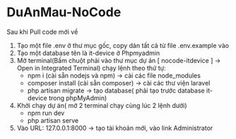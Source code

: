 # DuAnMau-NoCode

Sau khi Pull code mới về
  1. Tạo một file .env ở thư mục gốc, copy dán tất cả từ file .env.example vào
  2. Tạo một database tên là it-device ở Phpmyadmin
  3. Mở terminal(Bấm chuột phải vào thư mục dự án [ nocode-itdevice ] -> Open in Integrated Terminal) chạy lệnh theo thứ tự:
     * npm i (cài sẵn nodejs và npm) -> cài các file node_modules
     * composer install (cài sẵn composer) -> cài các thư viện laravel
     * php artisan migrate -> tạo database( phải tạo trước database it-device trong phpMyAdmin)
  4. Khởi chạy dự án( mở 2 terminal chạy cùng lúc 2 lệnh dưới)
     * npm run dev
     * php artisan serve
  5. Vào URL: 127.0.0.1:8000 -> tạo tài khoản mới, vào link Administrator
